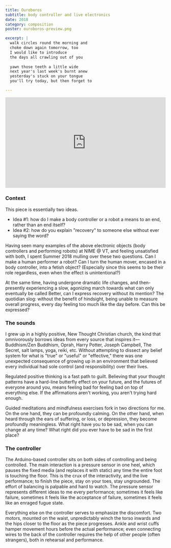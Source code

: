 ```yaml
---
title: Ouroboros
subtitle: body controller and live electronics
date: 2018
category: composition
poster: ouroboros-preview.png

excerpt: |
  walk circles round the morning and
  choke down again tomorrow, too
  I would like to introduce
  the days all crawling out of you
  
  yawn those teeth a little wide
  next year's last week's burnt anew
  yesterday's stuck on your tongue
  you'll try today, but then forget to

---
```


<div style="padding:56.25% 0 0 0;position:relative;"><iframe src="https://player.vimeo.com/video/360187602?byline=0&portrait=0" style="position:absolute;top:0;left:0;width:100%;height:100%;" frameborder="0" allow="autoplay; fullscreen" allowfullscreen></iframe></div><script src="https://player.vimeo.com/api/player.js"></script>

### Context

This piece is essentially two ideas.

* Idea #1: how do I make a body controller or a robot a means to an end, rather than an end itself?
* Idea #2: how do you explain "recovery" to someone else without ever saying the word?

Having seen many examples of the above electronic objects (body controllers and performing robots) at NIME @ VT, and feeling unsatisfied with both, I spent Summer 2018 mulling over these two questions. Can I make a human performer a robot? Can I turn the human mover, encased in a body controller, into a fetish object? (Especially since this seems to be their role regardless, even when the effect is unintentional?)

At the same time, having undergone dramatic life changes, and then-presently experiencing a slow, agonizing march towards what can only eventually be called Better, can I express recovery without its mention? The quotidian slog: without the benefit of hindsight, being unable to measure overall progress, every day feeling too much like the day before. Can this be expressed?

### The sounds

I grew up in a highly positive, New Thought Christian church, the kind that omnivorously borrows ideas from every source that inspires it––Buddhism/Zen Buddhism, Oprah, Harry Potter, Joseph Campbell, The Secret, salt lamps, yoga, reiki, etc. Without attempting to dissect any belief system for what is "true" or "useful" or "effective," there was one unexpected consequence of growing up in an environment that believed every individual had sole control (and responsibility) over their lives.

Regulated positive thinking is a fast path to guilt. Believing that your thought patterns have a hard-line butterfly effect on your future, and the futures of everyone around you, means feeling bad for feeling bad on top of everything else. If the affirmations aren't working, you aren't trying hard enough.

Guided meditations and mindfulness exercises fork in two directions for me. On the one hand, they can be profoundly calming. On the other hand, when heard through the ears of suffering, or loss, or depression, they become profoundly meaningless. What right have you to be sad, when you can change at any time? What right did you ever have to be sad in the first place?

### The controller

The Arduino-based controller sits on both sides of controlling and being controlled. The main interaction is a pressure sensor in one heel, which pauses the fixed media (and replaces it with static) any time the entire foot is touching the floor. This is the crux of the interactivity, and the live performance; to finish the piece, stay on your toes, stay ungrounded. The effort of balancing is palpable and hard to watch. The pressure sensor represents different ideas to me every performance; sometimes it feels like failure, sometimes it feels like the acceptance of failure, sometimes it feels like an enraged fugue state.

Everything else on the controller serves to emphasize the discomfort. Two motors, mounted on the waist, unpredictably winch the torso inwards and the hips closer to the floor as the piece progresses. Ankle and wrist cuffs hamper movement hours before the actual performance; even connecting wires to the back of the controller requires the help of other people (often strangers), both in rehearsal and performance.
